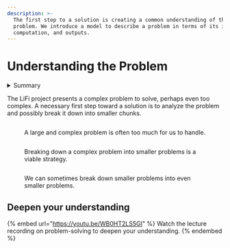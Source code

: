 ```yaml
---
description: >-
  The first step to a solution is creating a common understanding of the
  problem. We introduce a model to describe a problem in terms of its inputs,
  computation, and outputs.
---
```


# Understanding the Problem

<details>

<summary>Summary</summary>

In this lesson, you'll learn:

* How we can describe a problem by its inputs, required computation, and outputs.
* That knowing the inputs and expected outputs to a problem is essential to solving it with the help of a computer.
* How breaking down a large and complex problem into smaller ones is an essential problem-solving strategy

</details>

The LiFi project presents a complex problem to solve, perhaps even too complex. A necessary first step toward a solution is to analyze the problem and possibly break it down into smaller chunks.

<figure><img src="https://winf-hsos.github.io/university-docs/images/large_complex_problem.png" alt=""><figcaption><p>A large and complex problem is often too much for us to handle.</p></figcaption></figure>

<figure><img src="https://winf-hsos.github.io/university-docs/images/large_complex_problem_4_smaller_problems.png" alt=""><figcaption><p>Breaking down a complex problem into smaller problems is a viable strategy.</p></figcaption></figure>

<figure><img src="https://winf-hsos.github.io/university-docs/images/large_complex_problem_5_smaller_problems.png" alt=""><figcaption><p>We can sometimes break down smaller problems into even smaller problems. </p></figcaption></figure>

## Deepen your understanding

{% embed url="https://youtu.be/WB0HT2LS5GI" %}
Watch the lecture recording on problem-solving to deepen your understanding.
{% endembed %}
